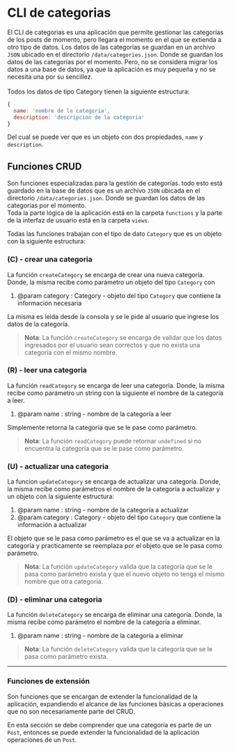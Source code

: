 # **CLI** de categorias

El CLI de categorias es una aplicación que permite gestionar las categorías de los posts de momento, pero llegara el momento en el que se extienda a otro tipo de datos.
Los datos de las categorías se guardan en un archivo `JSON` ubicado en el directorio `/data/categories.json`. Donde se guardan los datos de las categorías por el momento.
Pero, no se considera migrar los datos a una base de datos, ya que la aplicación es muy pequeña y no se necesita una por su sencillez. <br/><br/>
Todos los datos de tipo Category tienen la siguiente estructura:

```javascript
{
  name: 'nombre de la categoria',
  description: 'descripcion de la categoria'
}
```

Del cual se puede ver que es un objeto con dos propiedades, `name` y `description`.

## **Funciones CRUD**

Son funciones especializadas para la gestión de categorías.
todo esto está guardado en la base de datos que es un archivo `JSON` ubicada en el directorio `/data/categories.json`. Donde se guardan los datos de las categorías por el momento. <br/>
Toda la parte lógica de la aplicación está en la carpeta
`functions` y la parte de la interfaz de usuario está en la carpeta `views`.

Todas las funciones trabajan con el tipo de dato `Category` que es un objeto con la siguiente estructura:

### **(C)** - crear una categoria

La función `createCategory` se encarga de crear una nueva categoría. Donde, la misma recibe como parámetro un objeto del tipo `Category` con

1. @param category : Category - objeto del tipo `Category` que contiene la información necesaria

La misma es leida desde la consola y se le pide al usuario que ingrese los datos de la categoría.

> **Nota**: La función `createCategory` se encarga de validar que los datos ingresados por el usuario sean correctos y que no exista una categoría con el mismo nombre.

### **(R)** - leer una categoria

La función `readCategory` se encarga de leer una categoría. Donde, la misma recibe como parámetro un string con la siguiente el nombre de la categoría a leer.

1. @param name : string - nombre de la categoría a leer

Simplemente retorna la categoría que se le pase como parámetro.

> **Nota**: La función `readCategory` puede retornar `undefined` si no encuentra la categoría que se le pase como parámetro.

### **(U)** - actualizar una categoria

La funcion `updateCategory` se encarga de actualizar una categoría. Donde, la misma recibe como parámetros el nombre de la categoría a actualizar y un objeto con la siguiente estructura:

1. @param name : string - nombre de la categoría a actualizar
2. @param category : Category - objeto del tipo `Category` que contiene la información a actualizar

El objeto que se le pasa como parámetro es el que se va a actualizar en la categoría y practicamente se reemplaza por el objeto que se le pasa como parámetro.

> **Nota**: La función `updateCategory` valida que la categoría que se le pasa como parámetro exista y que el nuevo objeto no tenga el mismo nombre que otra categoría.

### **(D)** - eliminar una categoria

La función `deleteCategory` se encarga de eliminar una categoría. Donde, la misma recibe como parámetro el nombre de la categoría a eliminar.

1. @param name : string - nombre de la categoría a eliminar

> **Nota**: La función `deleteCategory` valida que la categoría que se le pasa como parámetro exista.

<hr/>

### **Funciones de extensión**

Son funciones que se encargan de extender la funcionalidad de la aplicación, expandiendo el alcance de las funciones básicas a
operaciones que no son necesariamente parte del CRUD.

En esta sección se debe comprender que una categoria es parte
de un `Post`, entonces se puede extender la funcionalidad de la aplicación operaciones de un `Post`.
